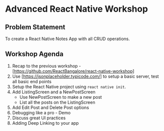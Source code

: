 # Advanced React Native Workshop

## Problem Statement

To create a React Native Notes App with all CRUD operations.


## Workshop Agenda

1. Recap to the previous workshop - [https://github.com/ReactBangalore/react-native-workshop]
2. Use [https://jsonplaceholder.typicode.com/] to setup a basic server, test all basic end points
3. Setup the React Native project using `react native init`.
4. Add ListingScreen and a NewPostScreen
    - Use NewPostScreen to make a new post
    - List all the posts on the ListingScreen
5. Add Edit Post and Delete Post options
6. Debugging like a pro - Demo 
7. Discuss great UI practices
8. Adding Deep Linking to your app
